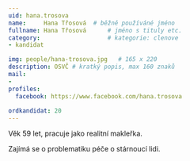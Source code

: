 ```yaml
---
uid: hana.trosova
name:     Hana Třosová 	# běžně používáné jméno
fullname: Hana Třosová  	# jméno s tituly etc.
category:                   # kategorie: clenove
- kandidat

img: people/hana-trosova.jpg   # 165 x 220
description: OSVČ # kratký popis, max 160 znaků
mail:
- 
profiles:
  facebook: https://www.facebook.com/hana.trosova
  
ordkandidat: 20
---
```

Věk 59 let, pracuje jako realitní makleřka. 

Zajímá se o problematiku péče o stárnoucí lidi.
